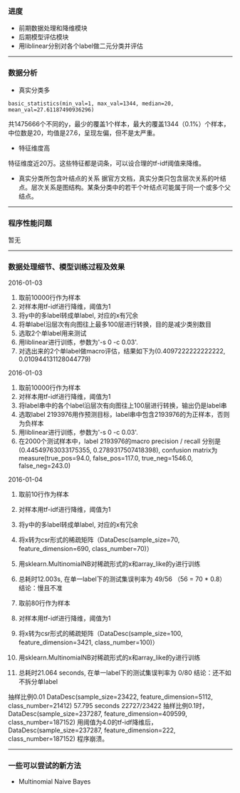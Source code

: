 ### 进度

- 前期数据处理和降维模块
- 后期模型评估模块
- 用liblinear分别对各个label做二元分类并评估

---

### 数据分析

- 真实分类多

```
basic_statistics(min_val=1, max_val=1344, median=20, mean_val=27.61187490936296)
```
共1475666个不同的y，最少的覆盖1个样本，最大的覆盖1344（0.1%）个样本，中位数是20，均值是27.6，呈现左偏，但不是太严重。

- 特征维度高

特征维度近20万。这些特征都是词条，可以设合理的tf-idf阈值来降维。

- 真实分类所包含叶结点的关系
据官方文档，真实分类只包含层次关系的叶结点。层次关系是图结构。某条分类中的若干个叶结点可能属于同一个或多个父结点。

---

### 程序性能问题
暂无

---

### 数据处理细节、模型训练过程及效果

2016-01-03

1. 取前10000行作为样本
2. 对样本用tf-idf进行降维，阈值为1
3. 将y中的多label转成单label, 对应的x有冗余
4. 将单label沿层次有向图往上最多100层进行转换，目的是减少类别数目
5. 选取2个单label用来测试
6. 用liblinear进行训练，参数为'-s 0 -c 0.03'. 
7. 对选出来的2个单label做macro评估，结果如下为(0.4097222222222222, 0.010944131128044779)

2016-01-03

1. 取前10000行作为样本
2. 对样本用tf-idf进行降维，阈值为1
3. 将label串中的各个label沿层次有向图往上100层进行转换，输出仍是label串
4. 选取label 2193976用作预测目标，label串中包含2193976的为正样本，否则为负样本
5. 用liblinear进行训练，参数为'-s 0 -c 0.03'.
6. 在2000个测试样本中，label 2193976的macro precision / recall 分别是 (0.44549763033175355, 0.2789317507418398), confusion matrix为measure(true_pos=94.0, false_pos=117.0, true_neg=1546.0, false_neg=243.0)

2016-01-04

1. 取前10行作为样本
2. 对样本用tf-idf进行降维，阈值为1
3. 将y中的多label转成单label, 对应的x有冗余
4. 将x转为csr形式的稀疏矩阵（DataDesc(sample_size=70, feature_dimension=690, class_number=70)）
5. 用sklearn.MultinomialNB对稀疏形式的x和array_like的y进行训练
6. 总耗时12.003s, 在单一label下的测试集误判率为 49/56 （56 = 70 * 0.8）
结论：慢且不准

1. 取前80行作为样本
2. 对样本用tf-idf进行降维，阈值为1
3. 将x转为csr形式的稀疏矩阵（DataDesc(sample_size=100, feature_dimension=3421, class_number=100)）
5. 用sklearn.MultinomialNB对稀疏形式的x和array_like的y进行训练
6. 总耗时21.064 seconds, 在单一label下的测试集误判率为 0/80
结论：还不如不拆分单label 

抽样比例0.01    DataDesc(sample_size=23422, feature_dimension=5112, class_number=21412) 57.795 seconds  22727/23422
抽样比例0.1时，DataDesc(sample_size=237287, feature_dimension=409599, class_number=187152)
用阈值为4.0的tf-idf降维后，DataDesc(sample_size=237287, feature_dimension=222, class_number=187152)
程序崩溃。


---

### 一些可以尝试的新方法

- Multinomial Naive Bayes 

